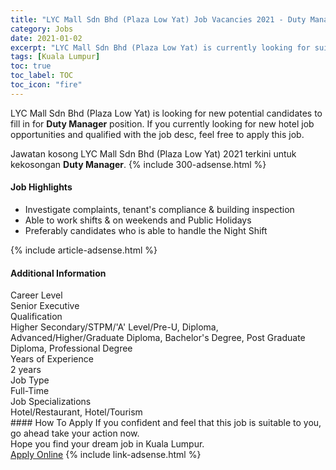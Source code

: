 ```yaml
---
title: "LYC Mall Sdn Bhd (Plaza Low Yat) Job Vacancies 2021 - Duty Manager" 
category: Jobs 
date: 2021-01-02 
excerpt: "LYC Mall Sdn Bhd (Plaza Low Yat) is currently looking for suitable person to fill in the Duty Manager which positioned at Kuala Lumpur" 
tags: [Kuala Lumpur] 
toc: true 
toc_label: TOC 
toc_icon: "fire" 
--- 
```


<p>LYC Mall Sdn Bhd (Plaza Low Yat) is looking for new potential candidates to fill in for <b>Duty Manager</b> position. If you currently looking for new hotel job opportunities and qualified with the job desc, feel free to apply this job.
</p>Jawatan kosong LYC Mall Sdn Bhd (Plaza Low Yat) 2021 terkini untuk kekosongan <b>Duty Manager</b>. 
{% include 300-adsense.html %} 
<div><div><div><h4>Job Highlights</h4></div></div><div><ul><li><div><div><div><div></div></div></div><div><span>Investigate complaints, tenant's compliance &amp; building inspection</span></div></div></li><li><div><div><div><div></div></div></div><div><span>Able to work shifts &amp; on weekends and Public Holidays</span></div></div></li><li><div><div><div><div></div></div></div><div><span>Preferably candidates who is able to handle the Night Shift</span></div></div></li></ul></div></div> 
{% include article-adsense.html %} 
<div><div><div><h4>Additional Information</h4></div></div><div><div><div><div><div><div><div><div><span>Career Level</span></div></div><div><span>Senior Executive</span></div></div></div></div><div><div><div><div><div><span>Qualification</span></div></div><div><span>Higher Secondary/STPM/'A' Level/Pre-U, Diploma, Advanced/Higher/Graduate Diploma, Bachelor's Degree, Post Graduate Diploma, Professional Degree</span></div></div></div></div><div><div><div><div><div><span>Years of Experience</span></div></div><div><span>2 years</span></div></div></div></div><div><div><div><div><div><span>Job Type</span></div></div><div><span>Full-Time</span></div></div></div></div><div><div><div><div><div><span>Job Specializations</span></div></div><div><span>Hotel/Restaurant, Hotel/Tourism</span></div></div></div></div></div></div></div></div> 
#### How To Apply 
If you confident and feel that this job is suitable to you, go ahead take your action now. <br/> 
Hope you find your dream job in Kuala Lumpur. <br/> 
<a href="https://www.jobstreet.com.my/en/job/duty-manager-4449037?jobId=jobstreet-my-job-4449037&sectionRank=29&token=0~f17296ce-3d30-495d-8a45-6dae008be448&fr=SRP%20View%20In%20New%20Ta" class="btn btn--info" target="_blank" rel="nofollow noopenner">Apply Online</a> 
{% include link-adsense.html %} 